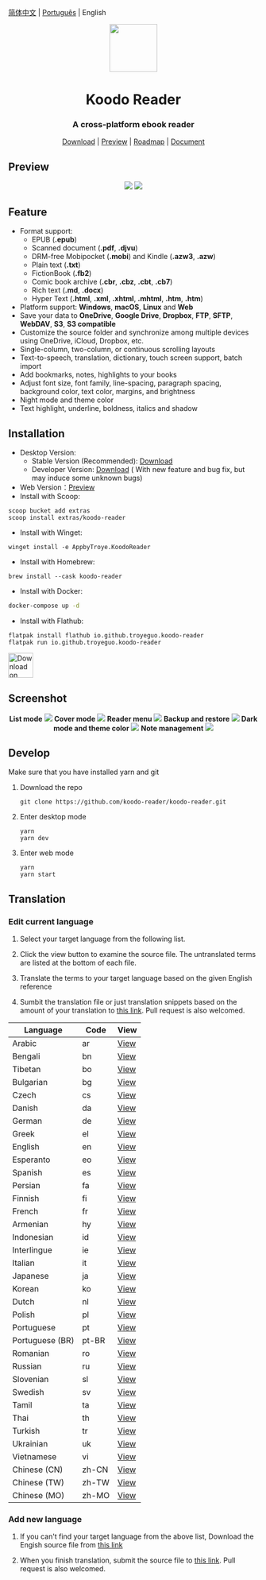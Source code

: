 <div align="left">

[简体中文](https://github.com/koodo-reader/koodo-reader/blob/master/README_cn.md) | [Português](https://github.com/koodo-reader/koodo-reader/blob/master/README_pt.md) | English

</div>

<div align="center" >
  <img src="https://i.loli.net/2021/07/30/ZKNMmz54Q3uqlrW.png" width="96px" height="96px"/>
</div>

<h1 align="center">
  Koodo Reader
</h1>

<h3 align="center">
  A cross-platform ebook reader
</h3>
<div align="center">

[Download](https://koodo.960960.xyz/en) | [Preview](https://reader.960960.xyz) | [Roadmap](https://koodo.960960.xyz/en/roadmap) | [Document](https://koodo.960960.xyz/en/document)

</div>

## Preview

<div align="center">
  <img src="https://i.loli.net/2021/08/08/I37WPYFJcC1jltn.png" >
  <img src="https://i.loli.net/2021/08/08/G7WvUQFTrEpSCKg.png" >
</div>

## Feature

- Format support:
  - EPUB (**.epub**)
  - Scanned document (**.pdf**, **.djvu**)
  - DRM-free Mobipocket (**.mobi**) and Kindle (**.azw3**, **.azw**)
  - Plain text (**.txt**)
  - FictionBook (**.fb2**)
  - Comic book archive (**.cbr**, **.cbz**, **.cbt**, **.cb7**)
  - Rich text (**.md**, **.docx**)
  - Hyper Text (**.html**, **.xml**, **.xhtml**, **.mhtml**, **.htm**, **.htm**)
- Platform support: **Windows**, **macOS**, **Linux** and **Web**
- Save your data to **OneDrive**, **Google Drive**, **Dropbox**, **FTP**, **SFTP**, **WebDAV**, **S3**, **S3 compatible**
- Customize the source folder and synchronize among multiple devices using OneDrive, iCloud, Dropbox, etc.
- Single-column, two-column, or continuous scrolling layouts
- Text-to-speech, translation, dictionary, touch screen support, batch import
- Add bookmarks, notes, highlights to your books
- Adjust font size, font family, line-spacing, paragraph spacing, background color, text color, margins, and brightness
- Night mode and theme color
- Text highlight, underline, boldness, italics and shadow

## Installation

- Desktop Version:
  - Stable Version (Recommended): [Download](https://koodo.960960.xyz/en)
  - Developer Version: [Download](https://github.com/koodo-reader/koodo-reader/releases/latest) ( With new feature and bug fix, but may induce some unknown bugs)
- Web Version：[Preview](https://reader.960960.xyz)
- Install with Scoop:

```shell
scoop bucket add extras
scoop install extras/koodo-reader
```

- Install with Winget:

```shell
winget install -e AppbyTroye.KoodoReader
```

- Install with Homebrew:

```shell
brew install --cask koodo-reader
```

- Install with Docker:

```bash
docker-compose up -d
```

- Install with Flathub:

```shell
flatpak install flathub io.github.troyeguo.koodo-reader
flatpak run io.github.troyeguo.koodo-reader
```

<a href="https://flathub.org/apps/details/io.github.troyeguo.koodo-reader"><img height="50" alt="Download on Flathub" src="https://flathub.org/assets/badges/flathub-badge-en.png"/></a>

## Screenshot

<div align="center">
  <b>List mode</b>
  <img src="https://i.loli.net/2021/08/08/JyNHfThMs184Um2.png" >
  <b>Cover mode</b>
  <img src="https://i.loli.net/2021/08/08/76zkDEAobd4qsmR.png" >
  <b>Reader menu</b>
  <img src="https://i.loli.net/2021/08/08/LeEN9gnOvFmfVWA.png" >
  <b>Backup and restore</b>
  <img src="https://i.loli.net/2021/08/08/aRIAiYT2dGJQhC1.png" >
  <b>Dark mode and theme color</b>
  <img src="https://i.loli.net/2021/08/08/ynqUNpX93xZefdw.png" >
  <b>Note management</b>
  <img src="https://i.loli.net/2021/08/09/sARQBoefvGklHwC.png" >

</div>

</div>

## Develop

Make sure that you have installed yarn and git

1. Download the repo

   ```
   git clone https://github.com/koodo-reader/koodo-reader.git
   ```

2. Enter desktop mode

   ```
   yarn
   yarn dev
   ```

3. Enter web mode

   ```
   yarn
   yarn start
   ```

## Translation

### Edit current language

1. Select your target language from the following list.

2. Click the view button to examine the source file. The untranslated terms are listed at the bottom of each file.

3. Translate the terms to your target language based on the given English reference

4. Sumbit the translation file or just translation snippets based on the amount of your translation to [this link](https://github.com/koodo-reader/koodo-reader/issues/new?assignees=&labels=submit+translation&projects=&template=3_submit_translation.yml). Pull request is also welcomed.

| Language        | Code  | View                                                |
| --------------- | ----- | --------------------------------------------------- |
| Arabic          | ar    | [View](./src/assets/locales/ar/translation.json)    |
| Bengali         | bn    | [View](./src/assets/locales/bn/translation.json)    |
| Tibetan         | bo    | [View](./src/assets/locales/bo/translation.json)    |
| Bulgarian       | bg    | [View](./src/assets/locales/bg/translation.json)    |
| Czech           | cs    | [View](./src/assets/locales/cs/translation.json)    |
| Danish          | da    | [View](./src/assets/locales/da/translation.json)    |
| German          | de    | [View](./src/assets/locales/de/translation.json)    |
| Greek           | el    | [View](./src/assets/locales/el/translation.json)    |
| English         | en    | [View](./src/assets/locales/en/translation.json)    |
| Esperanto       | eo    | [View](./src/assets/locales/eo/translation.json)    |
| Spanish         | es    | [View](./src/assets/locales/es/translation.json)    |
| Persian         | fa    | [View](./src/assets/locales/fa/translation.json)    |
| Finnish         | fi    | [View](./src/assets/locales/fi/translation.json)    |
| French          | fr    | [View](./src/assets/locales/fr/translation.json)    |
| Armenian        | hy    | [View](./src/assets/locales/hy/translation.json)    |
| Indonesian      | id    | [View](./src/assets/locales/id/translation.json)    |
| Interlingue     | ie    | [View](./src/assets/locales/ie/translation.json)    |
| Italian         | it    | [View](./src/assets/locales/it/translation.json)    |
| Japanese        | ja    | [View](./src/assets/locales/ja/translation.json)    |
| Korean          | ko    | [View](./src/assets/locales/ko/translation.json)    |
| Dutch           | nl    | [View](./src/assets/locales/nl/translation.json)    |
| Polish          | pl    | [View](./src/assets/locales/pl/translation.json)    |
| Portuguese      | pt    | [View](./src/assets/locales/pt/translation.json)    |
| Portuguese (BR) | pt-BR | [View](./src/assets/locales/pt-BR/translation.json) |
| Romanian        | ro    | [View](./src/assets/locales/ro/translation.json)    |
| Russian         | ru    | [View](./src/assets/locales/ru/translation.json)    |
| Slovenian       | sl    | [View](./src/assets/locales/sl/translation.json)    |
| Swedish         | sv    | [View](./src/assets/locales/sv/translation.json)    |
| Tamil           | ta    | [View](./src/assets/locales/ta/translation.json)    |
| Thai            | th    | [View](./src/assets/locales/th/translation.json)    |
| Turkish         | tr    | [View](./src/assets/locales/tr/translation.json)    |
| Ukrainian       | uk    | [View](./src/assets/locales/uk/translation.json)    |
| Vietnamese      | vi    | [View](./src/assets/locales/vi/translation.json)    |
| Chinese (CN)    | zh-CN | [View](./src/assets/locales/zh-CN/translation.json) |
| Chinese (TW)    | zh-TW | [View](./src/assets/locales/zh-TW/translation.json) |
| Chinese (MO)    | zh-MO | [View](./src/assets/locales/zh-MO/translation.json) |

### Add new language

1. If you can't find your target language from the above list, Download the Engish source file from [this link](./src/assets/locales/en/translation.json)

2. When you finish translation, submit the source file to [this link](https://github.com/koodo-reader/koodo-reader/issues/new?assignees=&labels=submit+translation&projects=&template=3_submit_translation.yml). Pull request is also welcomed.
